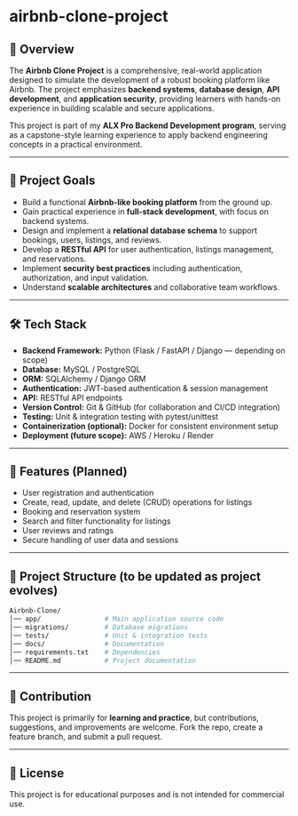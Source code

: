 # airbnb-clone-project

## 📌 Overview

The **Airbnb Clone Project** is a comprehensive, real-world application designed to simulate the development of a robust booking platform like Airbnb. The project emphasizes **backend systems**, **database design**, **API development**, and **application security**, providing learners with hands-on experience in building scalable and secure applications.

This project is part of my **ALX Pro Backend Development program**, serving as a capstone-style learning experience to apply backend engineering concepts in a practical environment.

---

## 🎯 Project Goals

* Build a functional **Airbnb-like booking platform** from the ground up.
* Gain practical experience in **full-stack development**, with focus on backend systems.
* Design and implement a **relational database schema** to support bookings, users, listings, and reviews.
* Develop a **RESTful API** for user authentication, listings management, and reservations.
* Implement **security best practices** including authentication, authorization, and input validation.
* Understand **scalable architectures** and collaborative team workflows.

---

## 🛠️ Tech Stack

* **Backend Framework:** Python (Flask / FastAPI / Django — depending on scope)
* **Database:** MySQL / PostgreSQL
* **ORM:** SQLAlchemy / Django ORM
* **Authentication:** JWT-based authentication & session management
* **API:** RESTful API endpoints
* **Version Control:** Git & GitHub (for collaboration and CI/CD integration)
* **Testing:** Unit & integration testing with pytest/unittest
* **Containerization (optional):** Docker for consistent environment setup
* **Deployment (future scope):** AWS / Heroku / Render

---

## 🚀 Features (Planned)

* User registration and authentication
* Create, read, update, and delete (CRUD) operations for listings
* Booking and reservation system
* Search and filter functionality for listings
* User reviews and ratings
* Secure handling of user data and sessions

---

## 📂 Project Structure (to be updated as project evolves)

```bash
Airbnb-Clone/
│── app/                # Main application source code  
│── migrations/         # Database migrations  
│── tests/              # Unit & integration tests  
│── docs/               # Documentation  
│── requirements.txt    # Dependencies  
│── README.md           # Project documentation  
```

---

## 🤝 Contribution

This project is primarily for **learning and practice**, but contributions, suggestions, and improvements are welcome. Fork the repo, create a feature branch, and submit a pull request.

---

## 📜 License

This project is for educational purposes and is not intended for commercial use.

